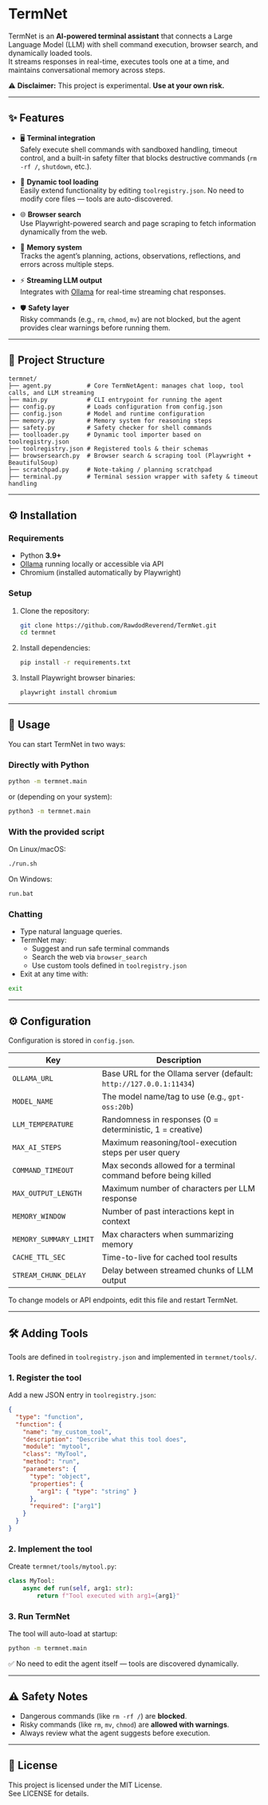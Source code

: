 # TermNet

TermNet is an **AI-powered terminal assistant** that connects a Large Language Model (LLM) with shell command execution, browser search, and dynamically loaded tools.  
It streams responses in real-time, executes tools one at a time, and maintains conversational memory across steps.

⚠️ **Disclaimer:** This project is experimental. **Use at your own risk.**

---

## ✨ Features

- 🖥️ **Terminal integration**  
  Safely execute shell commands with sandboxed handling, timeout control, and a built-in safety filter that blocks destructive commands (`rm -rf /`, `shutdown`, etc.).

- 🔧 **Dynamic tool loading**  
  Easily extend functionality by editing `toolregistry.json`. No need to modify core files — tools are auto-discovered.

- 🌐 **Browser search**  
  Use Playwright-powered search and page scraping to fetch information dynamically from the web.

- 🧠 **Memory system**  
  Tracks the agent’s planning, actions, observations, reflections, and errors across multiple steps.

- ⚡ **Streaming LLM output**  
  Integrates with [Ollama](https://ollama.ai) for real-time streaming chat responses.

- 🛡️ **Safety layer**  
  Risky commands (e.g., `rm`, `chmod`, `mv`) are not blocked, but the agent provides clear warnings before running them.

---

## 📂 Project Structure

~~~~
termnet/
├── agent.py          # Core TermNetAgent: manages chat loop, tool calls, and LLM streaming
├── main.py           # CLI entrypoint for running the agent
├── config.py         # Loads configuration from config.json
├── config.json       # Model and runtime configuration
├── memory.py         # Memory system for reasoning steps
├── safety.py         # Safety checker for shell commands
├── toolloader.py     # Dynamic tool importer based on toolregistry.json
├── toolregistry.json # Registered tools & their schemas
├── browsersearch.py  # Browser search & scraping tool (Playwright + BeautifulSoup)
├── scratchpad.py     # Note-taking / planning scratchpad
├── terminal.py       # Terminal session wrapper with safety & timeout handling
~~~~

---

## ⚙️ Installation

### Requirements

- Python **3.9+**
- [Ollama](https://ollama.ai) running locally or accessible via API
- Chromium (installed automatically by Playwright)

### Setup

1. Clone the repository:

   ~~~~bash
   git clone https://github.com/RawdodReverend/TermNet.git
   cd termnet
   ~~~~

2. Install dependencies:

   ~~~~bash
   pip install -r requirements.txt
   ~~~~

3. Install Playwright browser binaries:

   ~~~~bash
   playwright install chromium
   ~~~~

---

## 🚀 Usage

You can start TermNet in two ways:

### Directly with Python

~~~~bash
python -m termnet.main
~~~~

or (depending on your system):

~~~~bash
python3 -m termnet.main
~~~~

### With the provided script

On Linux/macOS:

~~~~bash
./run.sh
~~~~

On Windows:

~~~~bat
run.bat
~~~~

### Chatting

- Type natural language queries.
- TermNet may:
  - Suggest and run safe terminal commands
  - Search the web via `browser_search`
  - Use custom tools defined in `toolregistry.json`
- Exit at any time with:

~~~~bash
exit
~~~~

---

## ⚙️ Configuration

Configuration is stored in `config.json`.

| Key                | Description                                                                 |
|--------------------|-----------------------------------------------------------------------------|
| `OLLAMA_URL`       | Base URL for the Ollama server (default: `http://127.0.0.1:11434`)          |
| `MODEL_NAME`       | The model name/tag to use (e.g., `gpt-oss:20b`)                             |
| `LLM_TEMPERATURE`  | Randomness in responses (0 = deterministic, 1 = creative)                   |
| `MAX_AI_STEPS`     | Maximum reasoning/tool-execution steps per user query                       |
| `COMMAND_TIMEOUT`  | Max seconds allowed for a terminal command before being killed              |
| `MAX_OUTPUT_LENGTH`| Maximum number of characters per LLM response                               |
| `MEMORY_WINDOW`    | Number of past interactions kept in context                                 |
| `MEMORY_SUMMARY_LIMIT` | Max characters when summarizing memory                                  |
| `CACHE_TTL_SEC`    | Time-to-live for cached tool results                                        |
| `STREAM_CHUNK_DELAY` | Delay between streamed chunks of LLM output                               |

To change models or API endpoints, edit this file and restart TermNet.

---

## 🛠️ Adding Tools

Tools are defined in `toolregistry.json` and implemented in `termnet/tools/`.

### 1. Register the tool
Add a new JSON entry in `toolregistry.json`:

~~~~json
{
  "type": "function",
  "function": {
    "name": "my_custom_tool",
    "description": "Describe what this tool does",
    "module": "mytool",
    "class": "MyTool",
    "method": "run",
    "parameters": {
      "type": "object",
      "properties": {
        "arg1": { "type": "string" }
      },
      "required": ["arg1"]
    }
  }
}
~~~~

### 2. Implement the tool
Create `termnet/tools/mytool.py`:

~~~~python
class MyTool:
    async def run(self, arg1: str):
        return f"Tool executed with arg1={arg1}"
~~~~

### 3. Run TermNet
The tool will auto-load at startup:

~~~~bash
python -m termnet.main
~~~~

✅ No need to edit the agent itself — tools are discovered dynamically.

---

## ⚠️ Safety Notes

- Dangerous commands (like `rm -rf /`) are **blocked**.
- Risky commands (like `rm`, `mv`, `chmod`) are **allowed with warnings**.
- Always review what the agent suggests before execution.

---

## 📜 License

This project is licensed under the MIT License.  
See LICENSE for details.
